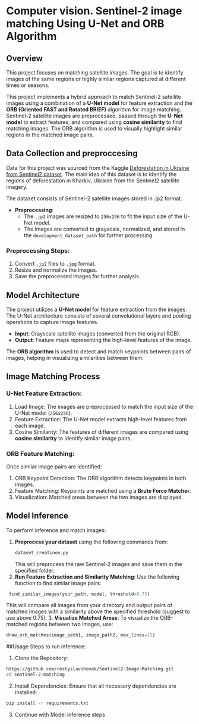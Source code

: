 # **Computer vision. Sentinel-2 image matching Using U-Net and ORB Algorithm**

## **Overview**

This project focuses on matching satellite images. The goal is to identify images of the same regions or highly similar regions captured at different times or seasons.

This project implements a hybrid approach to match Sentinel-2 satellite images using a combination of a **U-Net model** for feature extraction and the **ORB (Oriented FAST and Rotated BRIEF)** algorithm for image matching. Sentinel-2 satellite images are preprocessed, passed through the **U-Net model** to extract features, and compared using **cosine similarity** to find matching images. The ORB algorithm is used to visually highlight similar regions in the matched image pairs.

## **Data Collection and preproccesing**

Data for this project was sourced from the Kaggle [Deforestation in Ukraine from Sentinel2 dataset](https://www.kaggle.com/datasets/isaienkov/deforestation-in-ukraine).
The main idea of this dataset is to identify the regions of deforestation in Kharkiv, Ukraine from the Sentinel2 satellite imagery.

The dataset consists of Sentinel-2 satellite images stored in .jp2 format.

- **Preprocessing**:
  - The `.jp2` images are resized to `256x256` to fit the input size of the U-Net model.
  - The images are converted to grayscale, normalized, and stored in the `development_dataset_path` for further processing.

### Preprocessing Steps:
1. Convert `.jp2` files to `.jpg` format.
2. Resize and normalize the images.
3. Save the preprocessed images for further analysis.

## **Model Architecture**

The project utilizes a **U-Net model** for feature extraction from the images. The U-Net architecture consists of several convolutional layers and pooling operations to capture image features.

- **Input**: Grayscale satellite images (converted from the original RGB).
- **Output**: Feature maps representing the high-level features of the image.

The **ORB algorithm** is used to detect and match keypoints between pairs of images, helping in visualizing similarities between them.

## **Image Matching Process**

### U-Net Feature Extraction:
1. Load Image: The images are preprocessed to match the input size of the U-Net model (`256x256`).
2. Feature Extraction: The U-Net model extracts high-level features from each image.
3. Cosine Similarity: The features of different images are compared using **cosine similarity** to identify similar image pairs.

### ORB Feature Matching:
Once similar image pairs are identified:
1. ORB Keypoint Detection: The ORB algorithm detects keypoints in both images.
2. Feature Matching: Keypoints are matched using a **Brute Force Matcher**.
3. Visualization: Matched areas between the two images are displayed.

## **Model Inference**

To perform inference and match images:

1. **Preprocess your dataset** using the following commands from:
   ```python
   dataset_creatinon.py
   ```
   This will preprocess the raw Sentinel-2 images and save them in the specified folder.
2. **Run Feature Extraction and Similarity Matching**: Use the following function to find similar image pairs:
  ```python
   find_similar_images(your_path, model, threshold=0.75)
   ```
  This will compare all images from your directory and output pairs of matched images with a similarity above the specified threshold (suggest to use above 0.75).
3. **Visualize Matched Areas**: To visualize the ORB-matched regions between two images, use:
   ```python
   draw_orb_matches(image_path1, image_path2, max_lines=15)
   ```
##Usage
Steps to run inference:
1. Clone the Repository:
  ```bash
  https://github.com/rostyslavshovak/Sentinel2-Image-Matching.git
  cd sentinel-2-matching
  ```
2. Install Dependencies: Ensure that all necessary dependencies are installed:
  ```bash
  pip install -r requirements.txt
  ```
3. Continue with Model inference steps
